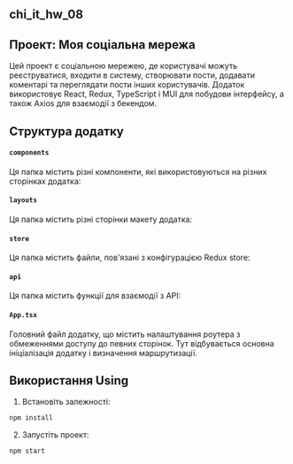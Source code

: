 ## chi_it_hw_08

## Проект: Моя соціальна мережа

Цей проект є соціальною мережею, де користувачі можуть реєструватися,
входити в систему, створювати пости, додавати коментарі та переглядати
пости інших користувачів. Додаток використовує React, Redux,
TypeScript і MUI для побудови інтерфейсу, а також Axios для взаємодії
з бекендом.

## Структура додатку

#### `components`

Ця папка містить різні компоненти, які використовуються на різних сторінках додатка:

#### `layouts`

Ця папка містить різні сторінки макету додатка:

#### `store`

Ця папка містить файли, пов'язані з конфігурацією Redux store:

#### `api`

Ця папка містить функції для взаємодії з API:

#### `App.tsx`

Головний файл додатку, що містить налаштування роутера з обмеженнями
доступу до певних сторінок. Тут відбувається основна ініціалізація
додатку і визначення маршрутизації.

## Використання Using

1. Встановіть залежності:

```bash
npm install
```

2. Запустіть проект:

```bash
npm start
```
